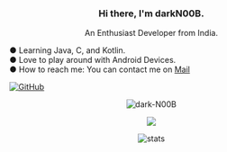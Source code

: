 <!--### Hi there 👋

<!--
**dark-N00B/dark-N00B** is a ✨ _special_ ✨ repository because its `README.md` (this file) appears on your GitHub profile.

Here are some ideas to get you started:

- 🔭 I’m currently working on ...
- 🌱 I’m currently learning ...
- 👯 I’m looking to collaborate on ...
- 🤔 I’m looking for help with ...
- 💬 Ask me about ...
- 📫 How to reach me: ...
- 😄 Pronouns: ...
- ⚡ Fun fact: ...
-->
<h3 align="center"> Hi there, I'm darkN00B. </h3>
<p align="center">An Enthusiast Developer from India.</p>
● Learning Java, C, and Kotlin. <br>
● Love to play around with Android Devices.<br>
● How to reach me: You can contact me on <a href="mailto:rnbds000@gmail.com">Mail</a> 

[![GitHub](https://img.shields.io/badge/dynamic/json?logo=github&label=GitHub+Followers&labelColor=282c34&color=181717&query=%24.data.totalSubs&url=https%3A%2F%2Fapi.spencerwoo.com%2Fsubstats%2F%3Fsource%3Dgithub%26queryKey%3Ddark-N00B&longCache=true)](https://github.com/dark-N00B)

<p align="center"> <img src="https://komarev.com/ghpvc/?username=dark-N00B&style=flat-square" alt="dark-N00B"/> </p>
<p align="center"> <img src="https://github-readme-streak-stats.herokuapp.com/?user=dark-N00B&theme=dark"/></p>
<p align="center"> <img src="https://github-readme-stats.vercel.app/api?username=dark-N00B&bg_color=30,e96443,904e95&title_color=fff&text_color=fff" alt="stats"/><br></p>
